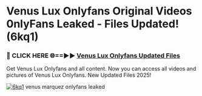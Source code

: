 # Venus Lux Onlyfans Original Videos 0nlyFans Leaked - Files Updated! (6kq1)

<h3>🔴 CLICK HERE 🌐==►► <a href="https://tinyurl.com/2wckxsce" rel="nofollow">Venus Lux Onlyfans Updated Files</a></h3>

Get Venus Lux Onlyfans and all content. Now you can access all videos and pictures of Venus Lux Onlyfans. New Updated Files 2025!

[![6kq1](https://i.imgur.com/AFduVYN.gif)](https://tinyurl.com/2wckxsce)
venus marquez onlyfans leaked
